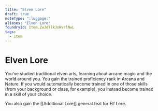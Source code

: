 ```yaml
---
title: "Elven Lore"
draft: true
noteType: ":luggage:"
aliases: "Elven Lore"
foundryId: Item.ZwJdTlkJoHvrlNwL
tags:
  - Item
---
```


# Elven Lore

You've studied traditional elven arts, learning about arcane magic and the world around you. You gain the trained proficiency rank in Arcana and Nature. If you would automatically become trained in one of those skills (from your background or class, for example), you instead become trained in a skill of your choice.

You also gain the [[Additional Lore]] general feat for Elf Lore.
